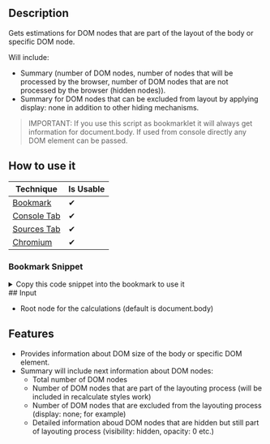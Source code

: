 ## Description

Gets estimations for DOM nodes that are part of the layout of the body or specific DOM node.

Will include:

- Summary (number of DOM nodes, number of nodes that will be processed by the browser, number of DOM nodes that are not processed by the browser (hidden nodes)).
- Summary for DOM nodes that can be excluded from layout by applying display: none in addition to other hiding mechanisms.

> IMPORTANT: If you use this script as bookmarklet it will always get information for document.body. If used from console directly any DOM element can be passed.

## How to use it

<!-- START-HOW_TO[bookmark,console-tab,sources-tab,chromium] -->
| Technique   | Is Usable  |
| ----------- | ---------- |
| [Bookmark](https://github.com/push-based/web-performance-tools/blob/master/docs/how-to-use-it-with-bookmarks) |      ✔    | 
| [Console Tab](https://github.com/push-based/web-performance-tools/blob/master/docs/how-to-use-it-with-console-tab.md) |      ✔    | 
| [Sources Tab](https://github.com/push-based/web-performance-tools/blob/master/docs/how-to-use-it-with-sources-tab.md) |      ✔    | 
| [Chromium](https://github.com/push-based/web-performance-tools/blob/master/docs/how-to-use-it-with-chromium.md)       |      ✔    |
### Bookmark Snippet
<details>

<summary>Copy this code snippet into the bookmark to use it</summary>
```javascript

javascript:(() => {function index(root = document.body) {
    const allNodes = [...root.querySelectorAll("*")];
    const notProcessed = allNodes.filter((n) => isHidden(n));
    const processed = allNodes.filter((n) => !isHidden(n));
    const visibility = processed.filter((n) => isVisibilityHidden(n));
    const opacity = processed.filter((n) => isOpacity0(n));
    const dimensions = processed.filter((n) => isHeightWidthOverflow(n));
    const transform = processed.filter((n) => isTransformHidden(n));
    const opacityFilter = processed.filter((n) => isFilterOpacity(n));
    /**
     * Finds elements that are not affecting layout of the page and will not be included in styles recalculation
     */
    function isHidden(element) {
        return !(element.offsetWidth ||
            element.offsetHeight ||
            element.getClientRects().length);
    }
    /**
     * This elements are still processed during style recalculation
     */
    function isVisibilityHidden(element) {
        return window.getComputedStyle(element).visibility === "hidden";
    }
    /**
     * This elements are still processed during style recalculation
     */
    function isOpacity0(element) {
        return window.getComputedStyle(element).opacity === "0";
    }
    /**
     * This elements are still processed during style recalculation
     */
    function isHeightWidthOverflow(element) {
        const styles = window.getComputedStyle(element);
        return (((styles.height === "0" || styles.height === "0px") &&
            styles.overflow === "hidden") ||
            ((styles.width === "0" || styles.width === "0px") &&
                styles.overflow === "hidden") ||
            ((styles.height === "0" ||
                (styles.height === "0px" && styles.width === "0") ||
                styles.width === "0px") &&
                styles.overflow === "hidden"));
    }
    /**
     * This elements are still processed during style recalculation
     */
    function isTransformHidden(element) {
        return element.style.tranform === "scale(0)";
    }
    /**
     * This elements are still processed during style recalculation
     */
    function isFilterOpacity(element) {
        return element.style.filter === "opacity(0)";
    }
    /**
     * This elements are still processed during style recalculation
     */
    function getReferences(nodes) {
        return nodes.map((n) => ({
            self: n,
            children: n.querySelectorAll("*"),
        }));
    }
    function getSummary(name, nodes) {
        const children = nodes
            .map((n) => n.querySelectorAll("*").length + 1)
            .reduce((acc, val) => acc + val, 0);
        return {
            "hiding method": name,
            nodes: nodes.length,
            children,
            "potential savings (%)": Number(parseFloat((children / processed.length) * 100).toFixed(2)),
            references: getReferences(nodes),
        };
    }
    console.table([
        {
            name: `📝TOTAL`,
            nodes: allNodes.length,
            processed: processed.length,
            notProcessed: notProcessed.length,
        },
    ]);
    const summary = [
        getSummary("visibility: none", visibility),
        getSummary("opacity: 0", opacity),
        getSummary("height: 0 || width: 0 && overflow: hidden", dimensions),
        getSummary("transform: scale(0)", transform),
        getSummary("filter: opacity(0)", opacityFilter),
    ];
    return console.table([
        {
            "hiding method": "👉SUMMARY",
            nodes: summary.reduce((acc, val) => acc + val.nodes, 0),
            children: summary.reduce((acc, val) => acc + val.children, 0),
            "potential savings (%)": Number(summary
                .reduce((acc, val) => acc + val["potential savings (%)"], 0)
                .toFixed(2)),
            references: "----",
        },
        ...summary,
    ]);
}
)()
``` 
</details>
### Console Tab Snippet
<details>

<summary>Copy this code snippet into the DevTools console Tab to use it</summary>
```javascript

function index(root = document.body) {
    const allNodes = [...root.querySelectorAll("*")];
    const notProcessed = allNodes.filter((n) => isHidden(n));
    const processed = allNodes.filter((n) => !isHidden(n));
    const visibility = processed.filter((n) => isVisibilityHidden(n));
    const opacity = processed.filter((n) => isOpacity0(n));
    const dimensions = processed.filter((n) => isHeightWidthOverflow(n));
    const transform = processed.filter((n) => isTransformHidden(n));
    const opacityFilter = processed.filter((n) => isFilterOpacity(n));
    /**
     * Finds elements that are not affecting layout of the page and will not be included in styles recalculation
     */
    function isHidden(element) {
        return !(element.offsetWidth ||
            element.offsetHeight ||
            element.getClientRects().length);
    }
    /**
     * This elements are still processed during style recalculation
     */
    function isVisibilityHidden(element) {
        return window.getComputedStyle(element).visibility === "hidden";
    }
    /**
     * This elements are still processed during style recalculation
     */
    function isOpacity0(element) {
        return window.getComputedStyle(element).opacity === "0";
    }
    /**
     * This elements are still processed during style recalculation
     */
    function isHeightWidthOverflow(element) {
        const styles = window.getComputedStyle(element);
        return (((styles.height === "0" || styles.height === "0px") &&
            styles.overflow === "hidden") ||
            ((styles.width === "0" || styles.width === "0px") &&
                styles.overflow === "hidden") ||
            ((styles.height === "0" ||
                (styles.height === "0px" && styles.width === "0") ||
                styles.width === "0px") &&
                styles.overflow === "hidden"));
    }
    /**
     * This elements are still processed during style recalculation
     */
    function isTransformHidden(element) {
        return element.style.tranform === "scale(0)";
    }
    /**
     * This elements are still processed during style recalculation
     */
    function isFilterOpacity(element) {
        return element.style.filter === "opacity(0)";
    }
    /**
     * This elements are still processed during style recalculation
     */
    function getReferences(nodes) {
        return nodes.map((n) => ({
            self: n,
            children: n.querySelectorAll("*"),
        }));
    }
    function getSummary(name, nodes) {
        const children = nodes
            .map((n) => n.querySelectorAll("*").length + 1)
            .reduce((acc, val) => acc + val, 0);
        return {
            "hiding method": name,
            nodes: nodes.length,
            children,
            "potential savings (%)": Number(parseFloat((children / processed.length) * 100).toFixed(2)),
            references: getReferences(nodes),
        };
    }
    console.table([
        {
            name: `📝TOTAL`,
            nodes: allNodes.length,
            processed: processed.length,
            notProcessed: notProcessed.length,
        },
    ]);
    const summary = [
        getSummary("visibility: none", visibility),
        getSummary("opacity: 0", opacity),
        getSummary("height: 0 || width: 0 && overflow: hidden", dimensions),
        getSummary("transform: scale(0)", transform),
        getSummary("filter: opacity(0)", opacityFilter),
    ];
    return console.table([
        {
            "hiding method": "👉SUMMARY",
            nodes: summary.reduce((acc, val) => acc + val.nodes, 0),
            children: summary.reduce((acc, val) => acc + val.children, 0),
            "potential savings (%)": Number(summary
                .reduce((acc, val) => acc + val["potential savings (%)"], 0)
                .toFixed(2)),
            references: "----",
        },
        ...summary,
    ]);
}

``` 
</details>
<!-- END-HOW_TO -->
## Input

- Root node for the calculations (default is document.body)

## Features

- Provides information about DOM size of the body or specific DOM element.
- Summary will include next information about DOM nodes:
  - Total number of DOM nodes
  - Number of DOM nodes that are part of the layouting process (will be included in recalculate styles work)
  - Number of DOM nodes that are excluded from the layouting process (display: none; for example)
  - Detailed information aboud DOM nodes that are hidden but still part of layouting process (visibility: hidden, opacity: 0 etc.)
